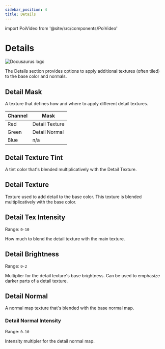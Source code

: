 ```yaml
---
sidebar_position: 4
title: Details
---
```

import PoiVideo from '@site/src/components/PoiVideo'

# Details

![Docusaurus logo](/img/CirclelogoBig.png)

The Details section provides options to apply additional textures (often tiled) to the base color and normals.

## Detail Mask

A texture that defines how and where to apply different detail textures.

| Channel | Mask |
|--|--|
| Red | Detail Texture |
| Green |  Detail Normal  |
| Blue | n/a |

## Detail Texture Tint

A tint color that's blended multiplicatively with the Detail Texture.

## Detail Texture

Texture used to add detail to the base color. This texture is blended multiplicatively with the base color. 

## Detail Tex Intensity

Range: `0-10`

How much to blend the detail texture with the main texture.

## Detail Brightness

Range: `0-2`

Multiplier for the detail texture's base brightness. Can be used to emphasize darker parts of a detail texture.

## Detail Normal

A normal map texture that's blended with the base normal map. 

### Detail Normal Intensity

Range: `0-10`

Intensity multipler for the detail normal map.
